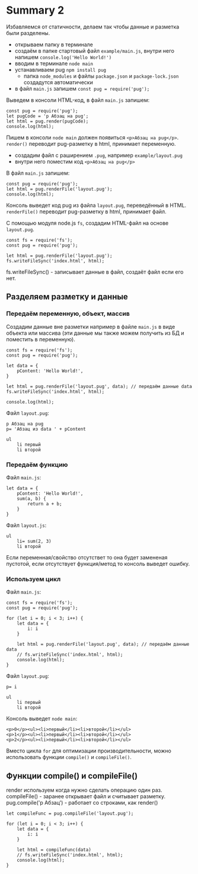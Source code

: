 # Summary 2
Избавляемся от статичности, делаем так чтобы данные и разметка были разделены.

- открываем папку в терминале
- создаём в папке стартовый файл `example/main.js`, внутри него напишем `console.log('Hello World!')`
- вводим в терминале `node main`
- устанавливаем pug `npm install pug`
    - папка `node_modules` и файлы `package.json` и `package-lock.json` создадутся автоматически
- в файл `main.js` запишем `const pug = require('pug');`

Выведем в консоли HTML-код, в файл `main.js` запишем:

    const pug = require('pug');
    let pugCode = 'p Абзац на pug';
    let html = pug.render(pugCode);
    console.log(html);

Пишем в консоли `node main` должен появиться `<p>Абзац на pug</p>`.  
`render()` переводит pug-разметку в html, принимает переменную.

- создадим файл с раширением `.pug`, например `example/layout.pug`
- внутри него поместим код `<p>Абзац на pug</p>`

В файл `main.js` запишем:

    const pug = require('pug');
    let html = pug.renderFile('layout.pug');
    console.log(html);

Консоль выведет код pug из файла `layout.pug`, переведённый в HTML.  
`renderFile()` переводит pug-разметку в html, принимает файл.

С помощью модуля node.js `fs`, создадим HTML-файл на основе `layout.pug`.

    const fs = require('fs');
    const pug = require('pug');

    let html = pug.renderFile('layout.pug');
    fs.writeFileSync('index.html', html);

fs.writeFileSync() - записывает данные в файл, создаёт файл если его нет.

## Разделяем разметку и данные

### Передаём переменную, объект, массив
Создадим данные вне разметки например в файле `main.js` в виде объекта или массива (эти данные мы также можем получить из БД и поместить в переменную).

    const fs = require('fs');
    const pug = require('pug');

    let data = {
        pContent: 'Hello World!',
    }

    let html = pug.renderFile('layout.pug', data); // передаём данные data
    fs.writeFileSync('index.html', html);

    console.log(html);

Файл `layout.pug`:

    p Абзац на pug
    p= 'Абзац из data ' + pContent

    ul
        li первый
        li второй

### Передаём функцию
Файл `main.js`:

    let data = {
        pContent: 'Hello World!',
        sum(a, b) {
            return a + b;
        }
    }

Файл `layout.js`:

    ul
        li= sum(2, 3)
        li второй

Если переменная/свойство отсутствет то она будет замененая пустотой, если отсутствует функция/метод то консоль выведет ошибку.

### Используем цикл
Файл `main.js`:

    const fs = require('fs');
    const pug = require('pug');

    for (let i = 0; i < 3; i++) {
        let data = {
            i: i
        }

        let html = pug.renderFile('layout.pug', data); // передаём данные data
        // fs.writeFileSync('index.html', html);
        console.log(html);
    }

Файл `layout.pug`:

    p= i

    ul
        li первый
        li второй

Консоль выведет `node main`:

    <p>0</p><ul><li>первый</li><li>второй</li></ul>
    <p>1</p><ul><li>первый</li><li>второй</li></ul>
    <p>2</p><ul><li>первый</li><li>второй</li></ul>

Вместо цикла `for` для оптимизации производительности, можно использовать функции `compile()` и `compileFile()`.

## Функции compile() и compileFile()
render используем когда нужно сделать операцию один раз.  
compileFile() - заранее открывает файл и считывает разметку.  
pug.compile('p Абзац') - работает со строками, как render()

    let compileFunc = pug.compileFile('layout.pug');

    for (let i = 0; i < 3; i++) {
        let data = {
            i: i
        }

        let html = compileFunc(data)
        // fs.writeFileSync('index.html', html);
        console.log(html);
    }
